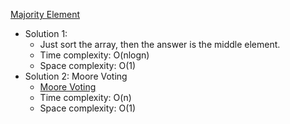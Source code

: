 [Majority Element](https://leetcode.com/problems/majority-element/)  

- Solution 1:
    - Just sort the array, then the answer is the middle element.
    - Time complexity: O(nlogn)
    - Space complexity: O(1)
- Solution 2: Moore Voting
    - [Moore Voting](https://en.wikipedia.org/wiki/Boyer%E2%80%93Moore_majority_vote_algorithm)
    - Time complexity: O(n)
    - Space complexity: O(1)